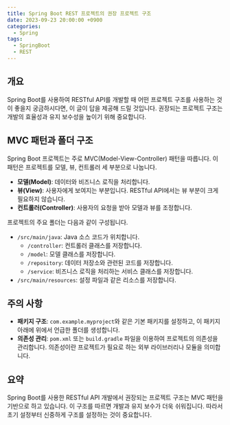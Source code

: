 ```yaml
---
title: Spring Boot REST 프로젝트의 권장 프로젝트 구조
date: 2023-09-23 20:00:00 +0900
categories:
  - Spring
tags:
  - SpringBoot
  - REST
---
```

## 개요

Spring Boot를 사용하여 RESTful API를 개발할 때 어떤 프로젝트 구조를 사용하는 것이 좋을지 궁금하시다면, 이 글이 답을 제공해 드릴 것입니다. 권장되는 프로젝트 구조는 개발의 효율성과 유지 보수성을 높이기 위해 중요합니다.

## MVC 패턴과 폴더 구조

Spring Boot 프로젝트는 주로 MVC(Model-View-Controller) 패턴을 따릅니다. 이 패턴은 프로젝트를 모델, 뷰, 컨트롤러 세 부분으로 나눕니다.

- **모델(Model)**: 데이터와 비즈니스 로직을 처리합니다.
- **뷰(View)**: 사용자에게 보여지는 부분입니다. RESTful API에서는 뷰 부분이 크게 필요하지 않습니다.
- **컨트롤러(Controller)**: 사용자의 요청을 받아 모델과 뷰를 조정합니다.

프로젝트의 주요 폴더는 다음과 같이 구성됩니다.

- `/src/main/java`: Java 소스 코드가 위치합니다.
  - `/controller`: 컨트롤러 클래스를 저장합니다.
  - `/model`: 모델 클래스를 저장합니다.
  - `/repository`: 데이터 저장소와 관련된 코드를 저장합니다.
  - `/service`: 비즈니스 로직을 처리하는 서비스 클래스를 저장합니다.
- `/src/main/resources`: 설정 파일과 같은 리소스를 저장합니다.

## 주의 사항

- **패키지 구조**: `com.example.myproject`와 같은 기본 패키지를 설정하고, 이 패키지 아래에 위에서 언급한 폴더를 생성합니다.
- **의존성 관리**: `pom.xml` 또는 `build.gradle` 파일을 이용하여 프로젝트의 의존성을 관리합니다. 의존성이란 프로젝트가 필요로 하는 외부 라이브러리나 모듈을 의미합니다.

## 요약

Spring Boot를 사용한 RESTful API 개발에서 권장되는 프로젝트 구조는 MVC 패턴을 기반으로 하고 있습니다. 이 구조를 따르면 개발과 유지 보수가 더욱 쉬워집니다. 따라서 초기 설정부터 신중하게 구조를 설정하는 것이 중요합니다.
